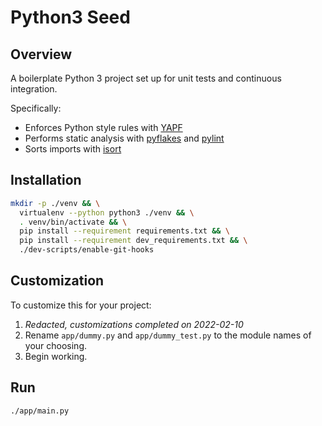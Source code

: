 # Python3 Seed

## Overview

A boilerplate Python 3 project set up for unit tests and continuous integration.

Specifically:

* Enforces Python style rules with [YAPF](https://github.com/google/yapf)
* Performs static analysis with [pyflakes](https://github.com/megies/pyflakes) and [pylint](https://github.com/PyCQA/pylint)
* Sorts imports with [isort](https://github.com/timothycrosley/isort)

## Installation

```bash
mkdir -p ./venv && \
  virtualenv --python python3 ./venv && \
  . venv/bin/activate && \
  pip install --requirement requirements.txt && \
  pip install --requirement dev_requirements.txt && \
  ./dev-scripts/enable-git-hooks
```

## Customization

To customize this for your project:

1. _Redacted, customizations completed on 2022-02-10_
1. Rename `app/dummy.py` and `app/dummy_test.py` to the module names of your choosing.
1. Begin working.

## Run

```bash
./app/main.py
```

